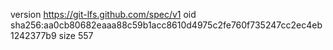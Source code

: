 version https://git-lfs.github.com/spec/v1
oid sha256:aa0cb80682eaaa88c59b1acc8610d4975c2fe760f735247cc2ec4eb1242377b9
size 557
